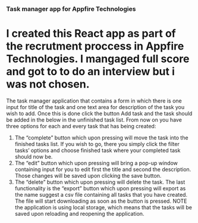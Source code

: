 ### Task manager app for Appfire Technologies

# I created this React app as part of the recrutment proccess in Appfire Technologies. I mangaged full score and got to to do an interview but i was not chosen.

The task manager application that contains a form in which there is one input for title of the task and one
text area for description of the task you wish to add. Once this is done click the button Add task and the
task should be added in the below in the unfinished task list.
From now on you have three options for each and every task that has being created:
1. The “complete” button which upon pressing will move the task into the finished tasks list. If you
wish to go, there you simply click the filter tasks’ options and choose finished task where your
completed task should now be.
2. The “edit” button which upon pressing will bring a pop-up window containing input for you to
edit first the title and second the description. Those changes will be saved upon clicking the save
button.
3. The “delete” button which upon pressing will delete the task.
The last functionality is the “export” button which upon pressing will export as the name suggest a csv
file containing all tasks that you have created. The file will start downloading as soon as the button is
pressed.
NOTE the application is using local storage, which means that the tasks will be saved upon reloading and
reopening the application.

